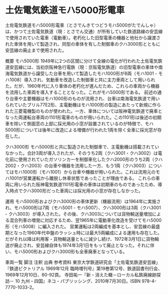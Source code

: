 # 土佐電気鉄道モハ5000形電車

土佐電気鉄道モハ5000形電車（とさでんきてつどうモハ5000がたでんしゃ）は、かつて土佐電気鉄道（現：とさでん交通）が所有していた鉄道路線の安芸線で使用されていた電車（電動車）。老朽化した旧型電車の機器と他社から譲渡された車体を用いて製造され、同型の車体を有した制御車のクハ3000形とともに安芸線の廃止まで使用された。

概要
モハ5000形
1949年に2つの区間に分けて全線の電化が行われた土佐電気鉄道安芸線には、当初京阪神急行電鉄（現：京阪電気鉄道）の旧型電車の車体や南海電気鉄道から譲受した台車を用いて製造したモハ1000形が8両（モハ1001 - モハ1008）導入され、気動車を改造した制御車と共に主力車両として用いられた。だが、1960年代に入り車体の老朽化が進んだため、これらの車両から機器を流用した車両を導入することとなった。これがモハ5000形である。
前述の通り台車や主要機器はモハ1000形のものが流用され、台車は南海電気鉄道で用いられていたブリル77E2形、主電動機はモハ1000形の製造にあたって新規に作られた三菱電機製のものが使われた。一方、車体については阪神電気鉄道で廃車となった両運転台車両の1101形電車のものが用いられた。この1101形は後述の初期車を除いて側面窓の上部に採光用の小窓が設置されているのが特徴で、モハ5000形については後年に改造による増備が行われた1両を除く全車に採光窓が存在した。

クハ3000形
モハ5000形と共に製造された制御車で、主電動機は搭載されていなかった。合計3両が導入されたが、そのうち2両（クハ3001・クハ3002）は電化前に使用されていたガソリンカーを制御車化したクハ2000形のうち2両（クハ2002・クハ2003）の台車や機器を流用した一方、もう1両（クハ3003）についてはモハ1000形（モハ1001）から台車や機器が用いられた。これは流用元のモハ1001が営業運転から離脱し休車状態であったことが理由である。
これらの車両に用いられた阪神電気鉄道1101形電車の車体は初期車のものであったため、導入時点でクハ3000形だった車両には採光用の小窓が存在しなかった。

運用
モハ5000形およびクハ3000形の車体更新（機器流用）は1964年に実施され、モハ5000形は7両（モハ5001 - モハ5007）、クハ3000形は3両（クハ3001 - クハ3003）が導入された。その後、クハ3003については貨物輸送量増加による混合列車の増発に対応するため、翌1965年に電動車化改造を受けてモハ5000形（モハ5008）に編入された。
営業運転は2両編成を基本とし、安芸線の最盛期となった1960年代中盤のラッシュ時には最大5両編成による運用も存在した。だがそれ以降は利用客・貨物輸送量ともに減少し続け、1972年3月1日に貨物輸送が廃止され、安芸線自体も1974年3月1日をもって廃止となった。それに伴い、モハ5000形およびクハ3000形も全車廃車となっている。

車両一覧
脚注
注釈
出典
参考資料
東京大学鉄道研究会「土佐電気鉄道安芸線」『鉄道ピクトリアル 1969年12月 臨時増刊号』第19巻第12号、鉄道図書刊行会、1969年12月10日、80-92頁。 
寺田祐一『新・消えた轍－ローカル私鉄廃線跡探訪－ 10 九州・四国』ネコ・パブリッシング、2010年7月30日。ISBN 978-4-7770-1033-2。